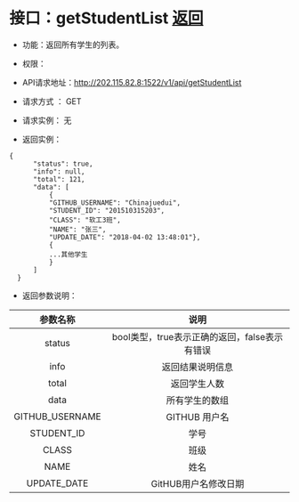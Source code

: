 ﻿# 接口：getStudentList [返回](./README.md)
- 功能：返回所有学生的列表。
- 权限：
- API请求地址：http://202.115.82.8:1522/v1/api/getStudentList
- 请求方式 ： GET
- 请求实例：
无


- 返回实例：
```
{ 
      "status": true,
      "info": null,
      "total": 121,
      "data": [
          {
          "GITHUB_USERNAME": "Chinajuedui",
          "STUDENT_ID": "201510315203",
          "CLASS": "软工3班",
          "NAME": "张三",
          "UPDATE_DATE": "2018-04-02 13:48:01"},
          {
          ...其他学生
          }
      ]
  }
```
- 返回参数说明：

|参数名称|说明|
|:-:|:-:|
|status|bool类型，true表示正确的返回，false表示有错误|
|info|返回结果说明信息|
|total|返回学生人数|
|data|所有学生的数组|
|GITHUB_USERNAME|GITHUB 用户名|
|STUDENT_ID|学号|
|CLASS|班级|
|NAME|姓名|
|UPDATE_DATE|GitHUB用户名修改日期|




